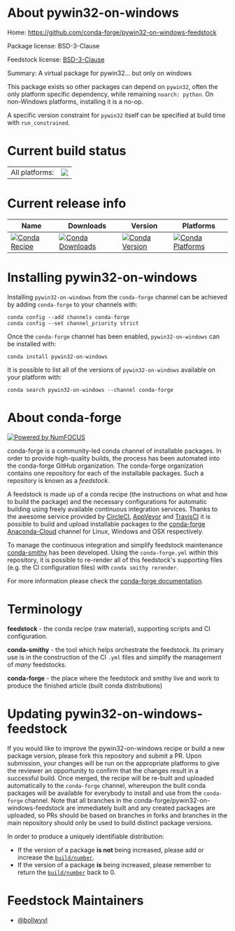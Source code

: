 About pywin32-on-windows
========================

Home: https://github.com/conda-forge/pywin32-on-windows-feedstock

Package license: BSD-3-Clause

Feedstock license: [BSD-3-Clause](https://github.com/conda-forge/pywin32-on-windows-feedstock/blob/master/LICENSE.txt)

Summary: A virtual package for pywin32... but only on windows

This package exists so other packages can depend on `pywin32`, often the only
platform specific dependency, while remaining `noarch: python`. On non-Windows
platforms, installing it is a no-op.

A specific version constraint for `pywin32` itself can be specified at build
time with `run_constrained`.

Current build status
====================


<table><tr><td>All platforms:</td>
    <td>
      <a href="https://dev.azure.com/conda-forge/feedstock-builds/_build/latest?definitionId=15623&branchName=master">
        <img src="https://dev.azure.com/conda-forge/feedstock-builds/_apis/build/status/pywin32-on-windows-feedstock?branchName=master">
      </a>
    </td>
  </tr>
</table>

Current release info
====================

| Name | Downloads | Version | Platforms |
| --- | --- | --- | --- |
| [![Conda Recipe](https://img.shields.io/badge/recipe-pywin32--on--windows-green.svg)](https://anaconda.org/conda-forge/pywin32-on-windows) | [![Conda Downloads](https://img.shields.io/conda/dn/conda-forge/pywin32-on-windows.svg)](https://anaconda.org/conda-forge/pywin32-on-windows) | [![Conda Version](https://img.shields.io/conda/vn/conda-forge/pywin32-on-windows.svg)](https://anaconda.org/conda-forge/pywin32-on-windows) | [![Conda Platforms](https://img.shields.io/conda/pn/conda-forge/pywin32-on-windows.svg)](https://anaconda.org/conda-forge/pywin32-on-windows) |

Installing pywin32-on-windows
=============================

Installing `pywin32-on-windows` from the `conda-forge` channel can be achieved by adding `conda-forge` to your channels with:

```
conda config --add channels conda-forge
conda config --set channel_priority strict
```

Once the `conda-forge` channel has been enabled, `pywin32-on-windows` can be installed with:

```
conda install pywin32-on-windows
```

It is possible to list all of the versions of `pywin32-on-windows` available on your platform with:

```
conda search pywin32-on-windows --channel conda-forge
```


About conda-forge
=================

[![Powered by
NumFOCUS](https://img.shields.io/badge/powered%20by-NumFOCUS-orange.svg?style=flat&colorA=E1523D&colorB=007D8A)](https://numfocus.org)

conda-forge is a community-led conda channel of installable packages.
In order to provide high-quality builds, the process has been automated into the
conda-forge GitHub organization. The conda-forge organization contains one repository
for each of the installable packages. Such a repository is known as a *feedstock*.

A feedstock is made up of a conda recipe (the instructions on what and how to build
the package) and the necessary configurations for automatic building using freely
available continuous integration services. Thanks to the awesome service provided by
[CircleCI](https://circleci.com/), [AppVeyor](https://www.appveyor.com/)
and [TravisCI](https://travis-ci.com/) it is possible to build and upload installable
packages to the [conda-forge](https://anaconda.org/conda-forge)
[Anaconda-Cloud](https://anaconda.org/) channel for Linux, Windows and OSX respectively.

To manage the continuous integration and simplify feedstock maintenance
[conda-smithy](https://github.com/conda-forge/conda-smithy) has been developed.
Using the ``conda-forge.yml`` within this repository, it is possible to re-render all of
this feedstock's supporting files (e.g. the CI configuration files) with ``conda smithy rerender``.

For more information please check the [conda-forge documentation](https://conda-forge.org/docs/).

Terminology
===========

**feedstock** - the conda recipe (raw material), supporting scripts and CI configuration.

**conda-smithy** - the tool which helps orchestrate the feedstock.
                   Its primary use is in the construction of the CI ``.yml`` files
                   and simplify the management of *many* feedstocks.

**conda-forge** - the place where the feedstock and smithy live and work to
                  produce the finished article (built conda distributions)


Updating pywin32-on-windows-feedstock
=====================================

If you would like to improve the pywin32-on-windows recipe or build a new
package version, please fork this repository and submit a PR. Upon submission,
your changes will be run on the appropriate platforms to give the reviewer an
opportunity to confirm that the changes result in a successful build. Once
merged, the recipe will be re-built and uploaded automatically to the
`conda-forge` channel, whereupon the built conda packages will be available for
everybody to install and use from the `conda-forge` channel.
Note that all branches in the conda-forge/pywin32-on-windows-feedstock are
immediately built and any created packages are uploaded, so PRs should be based
on branches in forks and branches in the main repository should only be used to
build distinct package versions.

In order to produce a uniquely identifiable distribution:
 * If the version of a package **is not** being increased, please add or increase
   the [``build/number``](https://docs.conda.io/projects/conda-build/en/latest/resources/define-metadata.html#build-number-and-string).
 * If the version of a package **is** being increased, please remember to return
   the [``build/number``](https://docs.conda.io/projects/conda-build/en/latest/resources/define-metadata.html#build-number-and-string)
   back to 0.

Feedstock Maintainers
=====================

* [@bollwyvl](https://github.com/bollwyvl/)

